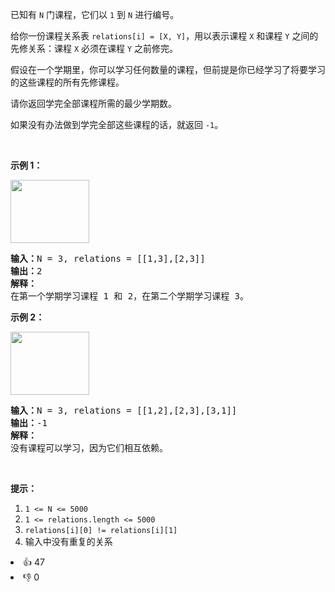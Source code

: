 <p>已知有 <code>N</code>&nbsp;门课程，它们以&nbsp;<code>1</code> 到&nbsp;<code>N</code>&nbsp;进行编号。</p>

<p>给你一份课程关系表&nbsp;<code>relations[i] = [X, Y]</code>，用以表示课程&nbsp;<code>X</code>&nbsp;和课程&nbsp;<code>Y</code>&nbsp;之间的先修关系：课程&nbsp;<code>X</code>&nbsp;必须在课程&nbsp;<code>Y</code>&nbsp;之前修完。</p>

<p>假设在一个学期里，你可以学习任何数量的课程，但前提是你已经学习了将要学习的这些课程的所有先修课程。</p>

<p>请你返回学完全部课程所需的最少学期数。</p>

<p>如果没有办法做到学完全部这些课程的话，就返回&nbsp;<code>-1</code>。</p>

<p>&nbsp;</p>

<p><strong>示例 1：</strong></p>

<p><strong><img alt="" src="https://assets.leetcode-cn.com/aliyun-lc-upload/uploads/2019/07/27/1316_ex1.png" style="height: 101px; width: 126px;"></strong></p>

<pre><strong>输入：</strong>N = 3, relations = [[1,3],[2,3]]
<strong>输出：</strong>2
<strong>解释：</strong>
在第一个学期学习课程 1 和 2，在第二个学期学习课程 3。
</pre>

<p><strong>示例 2：</strong></p>

<p><strong><img alt="" src="https://assets.leetcode-cn.com/aliyun-lc-upload/uploads/2019/07/27/1316_ex2.png" style="height: 101px; width: 126px;"></strong></p>

<pre><strong>输入：</strong>N = 3, relations = [[1,2],[2,3],[3,1]]
<strong>输出：</strong>-1
<strong>解释：</strong>
没有课程可以学习，因为它们相互依赖。</pre>

<p>&nbsp;</p>

<p><strong>提示：</strong></p>

<ol>
	<li><code>1 &lt;= N &lt;= 5000</code></li>
	<li><code>1 &lt;= relations.length &lt;= 5000</code></li>
	<li><code>relations[i][0] != relations[i][1]</code></li>
	<li>输入中没有重复的关系</li>
</ol>
<div><li>👍 47</li><li>👎 0</li></div>
